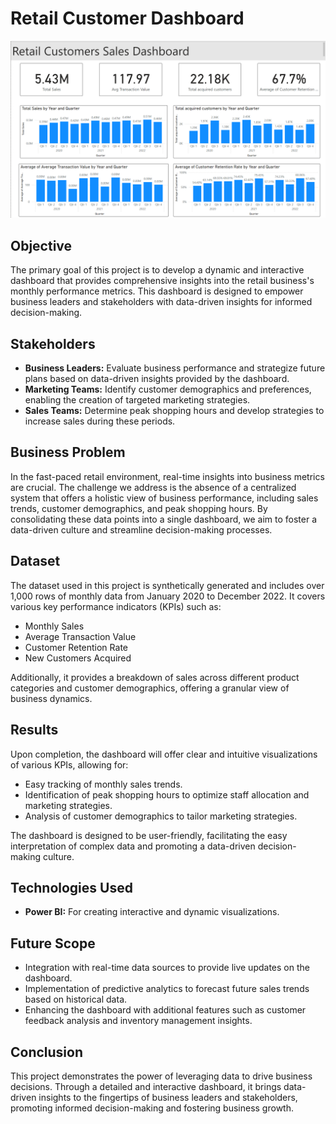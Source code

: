 # Retail Customer Dashboard
![Retail Dashboard](Retail_Dashboard_image.png)
## Objective

The primary goal of this project is to develop a dynamic and interactive dashboard that provides comprehensive insights into the retail business's monthly performance metrics. This dashboard is designed to empower business leaders and stakeholders with data-driven insights for informed decision-making.

## Stakeholders

- **Business Leaders:** Evaluate business performance and strategize future plans based on data-driven insights provided by the dashboard.
- **Marketing Teams:** Identify customer demographics and preferences, enabling the creation of targeted marketing strategies.
- **Sales Teams:** Determine peak shopping hours and develop strategies to increase sales during these periods.

## Business Problem

In the fast-paced retail environment, real-time insights into business metrics are crucial. The challenge we address is the absence of a centralized system that offers a holistic view of business performance, including sales trends, customer demographics, and peak shopping hours. By consolidating these data points into a single dashboard, we aim to foster a data-driven culture and streamline decision-making processes.

## Dataset

The dataset used in this project is synthetically generated and includes over 1,000 rows of monthly data from January 2020 to December 2022. It covers various key performance indicators (KPIs) such as:

- Monthly Sales
- Average Transaction Value
- Customer Retention Rate
- New Customers Acquired

Additionally, it provides a breakdown of sales across different product categories and customer demographics, offering a granular view of business dynamics.

## Results

Upon completion, the dashboard will offer clear and intuitive visualizations of various KPIs, allowing for:

- Easy tracking of monthly sales trends.
- Identification of peak shopping hours to optimize staff allocation and marketing strategies.
- Analysis of customer demographics to tailor marketing strategies.

The dashboard is designed to be user-friendly, facilitating the easy interpretation of complex data and promoting a data-driven decision-making culture.

## Technologies Used

- **Power BI:** For creating interactive and dynamic visualizations.

## Future Scope

- Integration with real-time data sources to provide live updates on the dashboard.
- Implementation of predictive analytics to forecast future sales trends based on historical data.
- Enhancing the dashboard with additional features such as customer feedback analysis and inventory management insights.

## Conclusion
This project demonstrates the power of leveraging data to drive business decisions. Through a detailed and interactive dashboard, it brings data-driven insights to the fingertips of business leaders and stakeholders, promoting informed decision-making and fostering business growth.